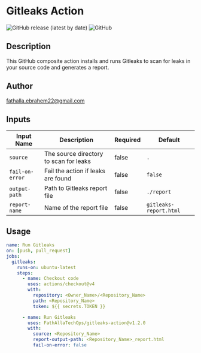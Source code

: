# Gitleaks Action

![GitHub release (latest by date)](https://img.shields.io/github/v/release/FathAllaTechOps/gitleaks-action?label=Latest%20Release)
![GitHub](https://img.shields.io/github/license/FathAllaTechOps/gitleaks-action)


## Description

This GitHub composite action installs and runs Gitleaks to scan for leaks in your source code and generates a report.

## Author

[fathalla.ebrahem22@gmail.com](mailto:fathalla.ebrahem@gmail.com)

## Inputs

| Input Name        | Description                                   | Required | Default                   |
|-------------------|-----------------------------------------------|----------|---------------------------|
| `source`          | The source directory to scan for leaks        | false    | `.`                       |
| `fail-on-error`   | Fail the action if leaks are found            | false    | `false`                   |
| `output-path`     | Path to Gitleaks report file                  | false    | `./report`                |
| `report-name`     | Name of the report file                       | false    | `gitleaks-report.html`    |

## Usage

```yaml
name: Run Gitleaks
on: [push, pull_request]
jobs:
  gitleaks:
    runs-on: ubuntu-latest
    steps:
      - name: Checkout code
        uses: actions/checkout@v4
        with:
          repository: <Owner_Name>/<Repository_Name>
          path: <Repository_Name>
          token: ${{ secrets.TOKEN }}

      - name: Run Gitleaks
        uses: FathAllaTechOps/gitleaks-action@v1.2.0
        with:
          source: <Repository_Name>
          report-output-path: <Repository_Name>_report.html
          fail-on-error: false
```